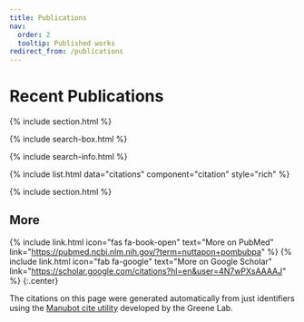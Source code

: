 ```yaml
---
title: Publications
nav:
  order: 2
  tooltip: Published works
redirect_from: /publications
---
```


# <i class="fas fa-microscope"></i>Recent Publications

{% include section.html %}

{% include search-box.html %}

{% include search-info.html %}

{% include list.html data="citations" component="citation" style="rich" %}

{% include section.html %}

## More

{%
  include link.html
  icon="fas fa-book-open"
  text="More on PubMed"
  link="https://pubmed.ncbi.nlm.nih.gov/?term=nuttapon+pombubpa"
%}
{%
  include link.html
  icon="fab fa-google"
  text="More on Google Scholar"
  link="https://scholar.google.com/citations?hl=en&user=4N7wPXsAAAAJ"
%}
{:.center}

The citations on this page were generated automatically from just identifiers using the [Manubot cite utility](https://github.com/manubot/manubot#cite) developed by the Greene Lab.
